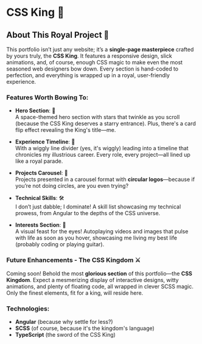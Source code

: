 # CSS King 👑

## About This Royal Project 👑

This portfolio isn’t just any website; it’s a **single-page masterpiece** crafted by yours truly, the **CSS King**. It features a responsive design, slick animations, and, of course, enough CSS magic to make even the most seasoned web designers bow down. Every section is hand-coded to perfection, and everything is wrapped up in a royal, user-friendly experience.

### Features Worth Bowing To:

- **Hero Section**: 🌟  
  A space-themed hero section with stars that twinkle as you scroll (because the CSS King deserves a starry entrance). Plus, there's a card flip effect revealing the King's title—me.

- **Experience Timeline**: 📜  
  With a wiggly line divider (yes, it's wiggly) leading into a timeline that chronicles my illustrious career. Every role, every project—all lined up like a royal parade.

- **Projects Carousel**: 🎠  
  Projects presented in a carousel format with **circular logos**—because if you’re not doing circles, are you even trying?

- **Technical Skills**: 🛠️  
  I don’t just dabble; I dominate! A skill list showcasing my technical prowess, from Angular to the depths of the CSS universe.

- **Interests Section**: 🎸  
  A visual feast for the eyes! Autoplaying videos and images that pulse with life as soon as you hover, showcasing me living my best life (probably coding or playing guitar).

### Future Enhancements - The CSS Kingdom ⚔️

Coming soon! Behold the most **glorious section** of this portfolio—the **CSS Kingdom**. Expect a mesmerizing display of interactive designs, witty animations, and plenty of floating code, all wrapped in clever SCSS magic. Only the finest elements, fit for a king, will reside here.

### Technologies:
- **Angular** (because why settle for less?)
- **SCSS** (of course, because it's the kingdom's language)
- **TypeScript** (the sword of the CSS King)
